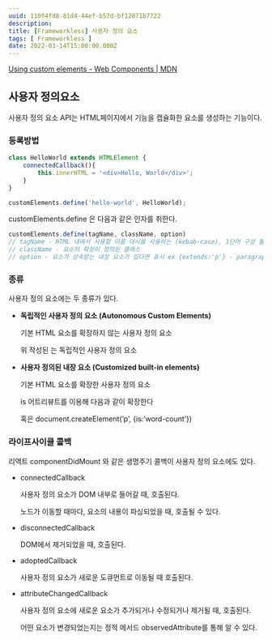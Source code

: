 ```yaml
---
uuid: 110f4fd8-81d4-44ef-b57d-bf12871b7722
description: 
title: [Frameworkless] 사용자 정의 요소
tags: [ Frameworkless ]
date: 2022-03-14T15:00:00.000Z
---
```









[Using custom elements - Web Components | MDN](https://developer.mozilla.org/en-US/docs/Web/Web_Components/Using_custom_elements)

## 사용자 정의요소

사용자 정의 요소 API는 HTML페이지에서 기능을 캡슐화한 요소를 생성하는 기능이다.

### 등록방법

```jsx
class HelloWorld extends HTMLElement {
	connectedCallback(){
		this.innerHTML = '<div>Hello, World</div>';
	}
}

customElements.define('hello-world', HelloWorld);
```

customElements.define 은 다음과 같은 인자를 취한다.

```jsx
customElements.define(tagName, className, option)
// tagName - HTML 내에서 사용할 이름 대시를 사용하는 (kebab-case), 1단어 구성 불가
// className - 요소의 확장이 정의된 클래스
// option - 요소가 상속받는 내장 요소가 있다면 표시 ex {extends:'p'} - paragraph 요소 확장
```

### 종류

사용자 정의 요소에는 두 종류가 있다.

- **독립적인 사용자 정의 요소 (Autonomous Custom Elements)**
    
    기본 HTML 요소를 확장하지 않는 사용자 정의 요소
    
    위 작성된 <hello-world> 는 독립적인 사용자 정의 요소
    
- **사용자 정의된 내장 요소 (Customized built-in elements)**
    
    기본 HTML 요소를 확장한 사용자 정의 요소
    
    is 어트리뷰트를 이용해 다음과 같이 확장한다
    
    <p is=”word-count”> 혹은 document.createElement(’p’, {is:’word-count’})
    

### 라이프사이클 콜백

리액트 componentDidMount 와 같은 생명주기 콜백이 사용자 정의 요소에도 있다.

- connectedCallback
    
    사용자 정의 요소가 DOM 내부로 들어갈 때, 호출된다.
    
    노드가 이동할 때마다, 요소의 내용이 파싱되었을 때, 호출될 수 있다.
    
- disconnectedCallback
    
    DOM에서 제거되었을 때, 호출된다.
    
- adoptedCallback
    
    사용자 정의 요소가 새로운 도큐먼트로 이동될 때 호출된다.
    
- attributeChangedCallback
    
    사용자 정의 요소에 새로운 요소가 추가되거나 수정되거나 제거될 때, 호출된다.
    
    어떤 요소가 변경되었는지는 정적 메서드 observedAttribute를 통해 알 수 있다.